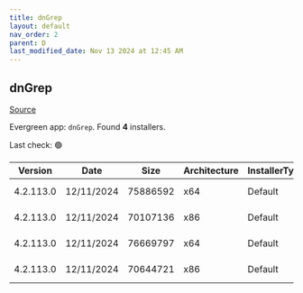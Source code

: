 ```yaml
---
title: dnGrep
layout: default
nav_order: 2
parent: D
last_modified_date: Nov 13 2024 at 12:45 AM
---
```


## dnGrep

[Source](https://dngrep.github.io/)

Evergreen app: `dnGrep`. Found **4** installers.

Last check: 🟢

| Version   | Date       | Size     | Architecture | InstallerType | Type | URI                                                                                                                                                                              |
| --------- | ---------- | -------- | ------------ | ------------- | ---- | -------------------------------------------------------------------------------------------------------------------------------------------------------------------------------- |
| 4.2.113.0 | 12/11/2024 | 75886592 | x64          | Default       | msi  | [https://github.com/dnGrep/dnGrep/releases/download/v4.2.113.0/dnGREP.4.2.113.x64.msi](https://github.com/dnGrep/dnGrep/releases/download/v4.2.113.0/dnGREP.4.2.113.x64.msi)     |
| 4.2.113.0 | 12/11/2024 | 70107136 | x86          | Default       | msi  | [https://github.com/dnGrep/dnGrep/releases/download/v4.2.113.0/dnGREP.4.2.113.x86.msi](https://github.com/dnGrep/dnGrep/releases/download/v4.2.113.0/dnGREP.4.2.113.x86.msi)     |
| 4.2.113.0 | 12/11/2024 | 76669797 | x64          | Default       | zip  | [https://github.com/dnGrep/dnGrep/releases/download/v4.2.113.0/dnGrep.4.2.113.0.x64.zip](https://github.com/dnGrep/dnGrep/releases/download/v4.2.113.0/dnGrep.4.2.113.0.x64.zip) |
| 4.2.113.0 | 12/11/2024 | 70644721 | x86          | Default       | zip  | [https://github.com/dnGrep/dnGrep/releases/download/v4.2.113.0/dnGrep.4.2.113.0.x86.zip](https://github.com/dnGrep/dnGrep/releases/download/v4.2.113.0/dnGrep.4.2.113.0.x86.zip) |
